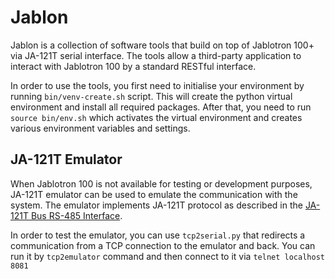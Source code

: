 # Jablon

Jablon is a collection of software tools that build on top of Jablotron 100+ via JA-121T serial interface. 
The tools allow a third-party application to interact with Jablotron 100 by a standard RESTful interface. 

In order to use the tools, you first need to initialise your environment by running `bin/venv-create.sh` script. This will create the python
virtual environment and install all required packages. After that, you need to run `source bin/env.sh` which activates 
the virtual environment and creates various environment variables and settings.    

## JA-121T Emulator

When Jablotron 100 is not available for testing or development purposes, JA-121T emulator can be used to emulate the 
communication with the system. The emulator implements JA-121T protocol as described in the [JA-121T Bus RS-485 Interface](https://jablotron.com.hk/image/data/pdf/manuel/JA-121T.pdf).

In order to test the emulator, you can use `tcp2serial.py` that redirects a communication from a TCP connection to the emulator and back. You can run it by `tcp2emulator` command and then connect to it via `telnet localhost 8081`    
  

